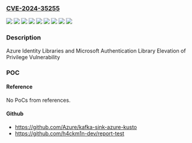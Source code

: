 ### [CVE-2024-35255](https://cve.mitre.org/cgi-bin/cvename.cgi?name=CVE-2024-35255)
![](https://img.shields.io/static/v1?label=Product&message=Azure%20Identity%20Library%20for%20.NET&color=blue)
![](https://img.shields.io/static/v1?label=Product&message=Azure%20Identity%20Library%20for%20C%2B%2B&color=blue)
![](https://img.shields.io/static/v1?label=Product&message=Azure%20Identity%20Library%20for%20Java&color=blue)
![](https://img.shields.io/static/v1?label=Product&message=Azure%20Identity%20Library%20for%20JavaScript&color=blue)
![](https://img.shields.io/static/v1?label=Product&message=Azure%20Identity%20Library%20for%20Python&color=blue)
![](https://img.shields.io/static/v1?label=Product&message=Azure%20Identity%20Library&color=blue)
![](https://img.shields.io/static/v1?label=Product&message=Microsoft%20Authentication%20Library&color=blue)
![](https://img.shields.io/static/v1?label=Version&message=1.0.0%20&color=brightgreen)
![](https://img.shields.io/static/v1?label=Vulnerability&message=CWE-362%3A%20Concurrent%20Execution%20using%20Shared%20Resource%20with%20Improper%20Synchronization%20('Race%20Condition')&color=brightgreen)

### Description

Azure Identity Libraries and Microsoft Authentication Library Elevation of Privilege Vulnerability

### POC

#### Reference
No PoCs from references.

#### Github
- https://github.com/Azure/kafka-sink-azure-kusto
- https://github.com/h4ckm1n-dev/report-test

